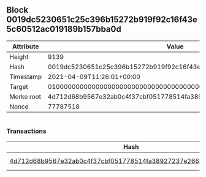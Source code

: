 ## Block 0019dc5230651c25c396b15272b919f92c16f43e5c60512ac019189b157bba0d

Attribute | Value
--- | ---
Height | 9139
Hash | 0019dc5230651c25c396b15272b919f92c16f43e5c60512ac019189b157bba0d
Timestamp | 2021-04-09T11:26:01+00:00
Target | 0100000000000000000000000000000000000000000000000000000000000000
Merke root | 4d712d68b9567e32ab0c4f37cbf051778514fa38927237e266396e078be4a44a
Nonce | 77787518

```

```

### Transactions

Hash | Amount
--- | ---
[4d712d68b9567e32ab0c4f37cbf051778514fa38927237e266396e078be4a44a](4d712d68b9567e32ab0c4f37cbf051778514fa38927237e266396e078be4a44a.md) | 10.00000000 SKEPTI 
